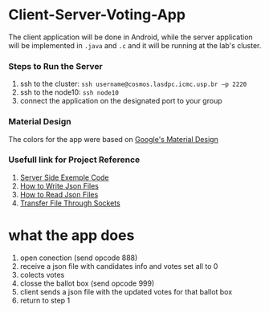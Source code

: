 # Client-Server-Voting-App

The client application will be done in Android, while the server application will be implemented in `.java` and `.c` and it will be running at the lab's cluster. 

### Steps to Run the Server

1. ssh to the cluster: `ssh username@cosmos.lasdpc.icmc.usp.br –p 2220`
2. ssh to the node10: `ssh node10`
3. connect the application on the designated port to your group

### Material Design 

The colors for the app were based on [Google's Material Design](https://material.io/guidelines/style/color.html#color-color-palette)

### Usefull link for Project Reference 

1. [Server Side Exemple Code](http://androidsrc.net/android-client-server-using-sockets-server-implementation/)
2. [How to Write Json Files](https://crunchify.com/how-to-write-json-object-to-file-in-java/)
3. [How to Read Json Files](https://crunchify.com/how-to-read-json-object-from-file-in-java/)
4. [Transfer File Through Sockets](https://stackoverflow.com/questions/6099636/sending-files-through-sockets)

# what the app does 
1. open conection (send opcode 888)
2. receive a json file with candidates info and votes set all to 0
3. colects votes
4. closse the ballot box (send opcode 999)
5. client sends a json file with the updated votes for that ballot box
6. return to step 1 

